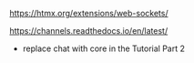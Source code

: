 https://htmx.org/extensions/web-sockets/


https://channels.readthedocs.io/en/latest/
- replace chat with core in the Tutorial Part 2